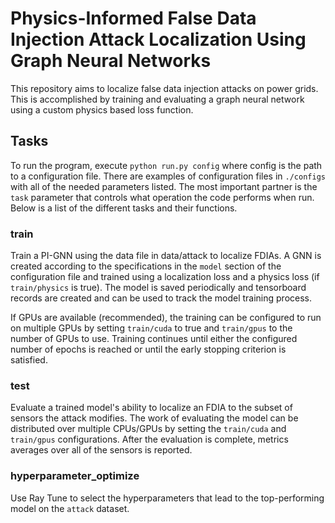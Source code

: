 # Physics-Informed False Data Injection Attack Localization Using Graph Neural Networks 

This repository aims to localize false data injection attacks on power grids. This is accomplished by training and evaluating a graph neural network using a custom physics based loss function. 

## Tasks
To run the program, execute `python run.py config` where config is the path to a configuration file. There are examples of configuration files in `./configs` with all of the needed parameters listed. The most important partner is the `task` parameter that controls what operation the code performs when run. Below is a list of the different tasks and their functions. 

### train
Train a PI-GNN using the data file in data/attack to localize FDIAs. A GNN is created according to the specifications in the `model` section of the configuration file and trained using a localization loss and a physics loss (if `train/physics` is true). The model is saved periodically and tensorboard records are created and can be used to track the model training process. 

If GPUs are available (recommended), the training can be configured to run on multiple GPUs by setting `train/cuda` to true and `train/gpus` to the number of GPUs to use. Training continues until either the configured number of epochs is reached or until the early stopping criterion is satisfied. 

### test
Evaluate a trained model's ability to localize an FDIA to the subset of sensors the attack modifies. The work of evaluating the model can be distributed over multiple CPUs/GPUs by setting the `train/cuda` and `train/gpus` configurations.  After the evaluation is complete, metrics averages over all of the sensors is reported. 

### hyperparameter_optimize
Use Ray Tune to select the hyperparameters that lead to the top-performing model on the `attack` dataset.
